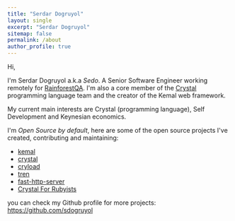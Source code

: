 ```yaml
---
title: "Serdar Dogruyol"
layout: single
excerpt: "Serdar Dogruyol"
sitemap: false
permalink: /about
author_profile: true
---
```


Hi,

I'm Serdar Dogruyol a.k.a *Sedo*. A Senior Software Engineer working remotely for [RainforestQA](https://www.rainforestqa.com/). I'm also a core member of the [Crystal](https://crystal-lang.org/) programming language team and the creator of the Kemal web framework.

My current main interests are Crystal (programming language), Self Development and Keynesian economics.

I'm *Open Source by default*, here are some of the open source projects I've created, contributing and maintaining:

- [kemal](https://github.com/kemalcr/kemal)
- [crystal](https://github.com/crystal-lang/crystal)
- [cryload](https://github.com/sdogruyol/cryload)
- [tren](https://github.com/sdogruyol/tren)
- [fast-http-server](https://github.com/sdogruyol/fast-http-server)
- [Crystal For Rubyists](https://github.com/sdogruyol/crystal_for_rubyists)

you can check my Github profile for more projects: https://github.com/sdogruyol